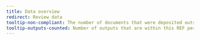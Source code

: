 ```yaml
---
title: Data overview
redirect: Review data
tooltip-non-compliant: The number of documents that were deposited outside the 92 day window. Data is calculated from the deposit date that CORE collects from the metadata record and from the publication date, which is a combination from other repository data and Crossref.
tooltip-outputs-counted: Number of outputs that are within this REF period (from January 1st 2021), for which CORE has data and can calculate compliance. This number is used to create the compliance percentage of a repository. 
---
```


